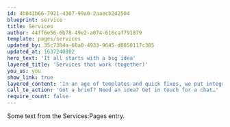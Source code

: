 ```yaml
---
id: 4b041b66-7921-4307-99a0-2aaecb2d2504
blueprint: service
title: Services
author: 44ff6e56-6b78-49e2-a074-616caf791879
template: pages/services
updated_by: 35c7384a-60a0-4933-9645-d8850117c385
updated_at: 1637240802
hero_text: 'It all starts with a big idea'
layered_title: 'Services that work (together)'
you_us: you
show_link: true
layered_content: 'In an age of templates and quick fixes, we put integrated thinking first whatever we’re working with you on. Oh, and we go beyond "good enough" to make sure you get big results. What do you need help with?'
call_to_action: 'Got a brief? Need an idea? Get in touch for a chat…'
require_count: false
---
```

Some text from the Services:Pages entry.